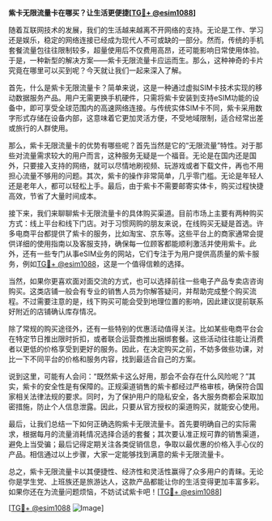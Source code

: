 **紫卡无限流量卡在哪买？让生活更便捷[[TG💪+ @esim1088](https://t.me/s/esim1088)]**

随着互联网技术的发展，我们的生活越来越离不开网络的支持。无论是工作、学习还是娱乐，稳定的网络连接已经成为现代人不可或缺的一部分。然而，传统的手机套餐流量包往往限制较多，超量使用后不仅费用高昂，还可能影响日常使用体验。于是，一种新型的解决方案——紫卡无限流量卡应运而生。那么，这种神奇的卡片究竟在哪里可以买到呢？今天就让我们一起来深入了解。

首先，什么是紫卡无限流量卡？简单来说，这是一种通过虚拟SIM卡技术实现的移动数据服务产品。用户无需更换手机硬件，只需将紫卡安装到支持eSIM功能的设备中，即可享受全球范围内的高速网络连接。与传统实体SIM卡不同，紫卡采用数字形式存储在设备内部，这意味着它更加灵活方便，不受地域限制，适合经常出差或旅行的人群使用。

那么，紫卡无限流量卡的优势有哪些呢？首先当然是它的“无限流量”特性。对于那些对流量需求较大的用户而言，这种服务无疑是一个福音。无论是在国内还是国外，只要接入支持的网络，就可以尽情地刷视频、玩游戏或者下载文件，再也不用担心流量不够用的问题。其次，紫卡的操作非常简单，几乎零门槛。无论是年轻人还是老年人，都可以轻松上手。最后，由于紫卡不需要邮寄实体卡，购买过程快捷高效，节省了大量时间成本。

接下来，我们来聊聊紫卡无限流量卡的具体购买渠道。目前市场上主要有两种购买方式：线上平台和线下门店。对于习惯网购的朋友来说，在线购买无疑是首选。许多电商平台都提供了紫卡的服务，比如淘宝、京东等。这些平台上的商家通常会提供详细的使用指南以及客服支持，确保每一位顾客都能顺利激活并使用紫卡。此外，还有一些专门从事eSIM业务的网站，它们专注于为用户提供高质量的紫卡服务，例如[TG💪+ @esim1088](https://t.me/s/esim1088)，这是一个值得信赖的选择。

当然，如果你更喜欢面对面交流的方式，也可以选择前往一些电子产品专卖店咨询购买。这类店铺一般会有专业的销售人员为你解答疑问，并帮助完成整个购买流程。不过需要注意的是，线下购买可能会受到地理位置的影响，因此建议提前联系好附近的店铺确认库存情况。

除了常规的购买途径外，还有一些特别的优惠活动值得关注。比如某些电商平台会在特定节日推出限时折扣，或者联合运营商推出捆绑套餐。这些活动往往能让消费者以更低的价格享受到更好的服务。因此，在决定购买之前，不妨多做些功课，对比一下不同平台的价格和服务内容，找到最适合自己的方案。

说到这里，可能有人会问：“既然紫卡这么好用，那会不会存在什么风险呢？”其实，紫卡的安全性是有保障的。正规渠道销售的紫卡都经过严格审核，确保符合国家相关法律法规的要求。同时，为了保护用户的隐私安全，各大服务商都会采取加密措施，防止个人信息泄露。因此，只要从官方授权的渠道购买，就能安心使用。

最后，让我们总结一下如何正确选购紫卡无限流量卡。首先要明确自己的实际需求，根据每月的流量消耗情况选择合适的套餐；其次要认准正规可靠的销售渠道，避免上当受骗；最后记得定期关注各类促销信息，争取以最优惠的价格入手心仪的产品。相信通过以上步骤，大家一定能够找到满意的紫卡无限流量卡。

总之，紫卡无限流量卡以其便捷性、经济性和灵活性赢得了众多用户的青睐。无论你是学生党、上班族还是旅游达人，这款产品都能让你的生活变得更加丰富多彩。如果你还在为流量问题烦恼，不妨试试紫卡吧！[[TG💪+ @esim1088](https://t.me/s/esim1088)] 

[[TG💪+ @esim1088](https://t.me/s/esim1088) ![Image](https://i.postimg.cc/4NQfJmqS/Snipaste-2025-05-13-00-14-12.png)]